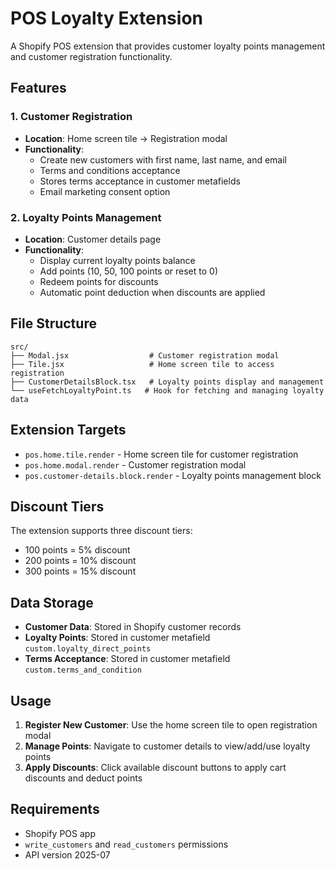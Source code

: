 # POS Loyalty Extension

A Shopify POS extension that provides customer loyalty points management and customer registration functionality.

## Features

### 1. Customer Registration

- **Location**: Home screen tile → Registration modal
- **Functionality**:
  - Create new customers with first name, last name, and email
  - Terms and conditions acceptance
  - Stores terms acceptance in customer metafields
  - Email marketing consent option

### 2. Loyalty Points Management

- **Location**: Customer details page
- **Functionality**:
  - Display current loyalty points balance
  - Add points (10, 50, 100 points or reset to 0)
  - Redeem points for discounts
  - Automatic point deduction when discounts are applied

## File Structure

```
src/
├── Modal.jsx                  # Customer registration modal
├── Tile.jsx                   # Home screen tile to access registration
├── CustomerDetailsBlock.tsx   # Loyalty points display and management
└── useFetchLoyaltyPoint.ts   # Hook for fetching and managing loyalty data
```

## Extension Targets

- `pos.home.tile.render` - Home screen tile for customer registration
- `pos.home.modal.render` - Customer registration modal
- `pos.customer-details.block.render` - Loyalty points management block

## Discount Tiers

The extension supports three discount tiers:

- 100 points = 5% discount
- 200 points = 10% discount
- 300 points = 15% discount

## Data Storage

- **Customer Data**: Stored in Shopify customer records
- **Loyalty Points**: Stored in customer metafield `custom.loyalty_direct_points`
- **Terms Acceptance**: Stored in customer metafield `custom.terms_and_condition`

## Usage

1. **Register New Customer**: Use the home screen tile to open registration modal
2. **Manage Points**: Navigate to customer details to view/add/use loyalty points
3. **Apply Discounts**: Click available discount buttons to apply cart discounts and deduct points

## Requirements

- Shopify POS app
- `write_customers` and `read_customers` permissions
- API version 2025-07
